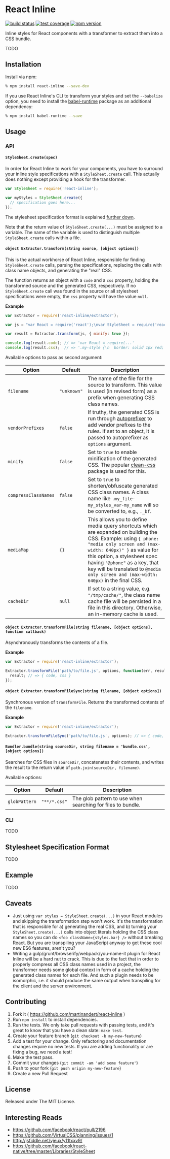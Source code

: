 # React Inline

[![build status](https://img.shields.io/travis/martinandert/react-inline.svg?style=flat-square)](https://travis-ci.org/martinandert/react-inline)
[![test coverage](https://img.shields.io/codeclimate/coverage/github/martinandert/react-inline.svg?style=flat-square)](https://codeclimate.com/github/martinandert/react-inline)
[![npm version](https://img.shields.io/npm/v/react-inline.svg?style=flat-square)](https://www.npmjs.com/package/react-inline)

Inline styles for React components with a transformer to extract them into a CSS bundle.

TODO


## Installation

Install via npm:

```bash
% npm install react-inline --save-dev
```

If you use React Inline's CLI to transform your styles and set the `--babelize` option, you need to install the [babel-runtime](https://www.npmjs.com/package/babel-runtime) package as an additional dependency:

```bash
% npm install babel-runtime --save
```


## Usage

### API

#### `StyleSheet.create(spec)`

In order for React Inline to work for your components, you have to surround your inline style specifications with a `StyleSheet.create` call. This actually does nothing except providing a hook for the transformer.

```js
var StyleSheet = require('react-inline');

var myStyles = StyleSheet.create({
  // specification goes here...
});
```

The stylesheet specification format is explained [further down](#stylesheet-specification-format).

Note that the return value of `StyleSheet.create(...)` must be assigned to a variable. The name of the variable is used to distinguish multiple `StyleSheet.create` calls within a file.


#### `object Extractor.transform(string source, [object options])`

This is the actual workhorse of React Inline, responsible for finding `StyleSheet.create` calls, parsing the specifications, replacing the calls with class name objects, and generating the "real" CSS.

The function returns an object with a `code` and a `css` property, holding the transformed source and the generated CSS, respectively. If no `StyleSheet.create` call was found in the source or all stylesheet specifications were empty, the `css` property will have the value `null`.

**Example**

```js
var Extractor = require('react-inline/extractor');

var js = "var React = require('react');\nvar StyleSheet = require('react-inline'); ...";

var result = Extractor.transform(js, { minify: true });

console.log(result.code); // => 'var React = require(...'
console.log(result.css);  // => '.my-style {\n  border: solid 1px red; ...'
```

Available options to pass as second argument:

| Option               | Default     | Description                                                                                                                                                                                                                                                                                                                         |
|----------------------|-------------|-------------------------------------------------------------------------------------------------------------------------------------------------------------------------------------------------------------------------------------------------------------------------------------------------------------------------------------|
| `filename`           | `"unknown"` | The name of the file for the source to transform. This value is used (in revised form) as a prefix when generating CSS class names.                                                                                                                                                                                                 |
| `vendorPrefixes`     | `false`     | If truthy, the generated CSS is run through [autoprefixer](https://www.npmjs.com/package/autoprefixer) to add vendor prefixes to the rules. If set to an object, it is passed to autoprefixer as `options` argument.                                                                                                                |
| `minify`             | `false`     | Set to `true` to enable minification of the generated CSS. The popular [clean-css](https://www.npmjs.com/package/clean-css) package is used for this.                                                                                                                                                                               |
| `compressClassNames` | `false`     | Set to `true` to shorten/obfuscate generated CSS class names. A class name like `.my_file-my_styles_var-my_name` will so be converted to, e.g., `._bf`.                                                                                                                                                                             |
| `mediaMap`           | `{}`        | This allows you to define media query shortcuts which are expanded on building the CSS. Example: using `{ phone: "media only screen and (max-width: 640px)" }` as value for this option, a stylesheet spec having `"@phone"` as a key, that key will be translated to `@media only screen and (max-width: 640px)` in the final CSS. |
| `cacheDir`           | `null`      | If set to a string value, e.g. `"/tmp/cache/"`, the class name cache file will be persisted in a file in this directory. Otherwise, an in-memory cache is used.                                                                                                                                                                                 |


#### `object Extractor.transformFile(string filename, [object options], function callback)`

Asynchronously transforms the contents of a file.

**Example**

```js
var Extractor = require('react-inline/extractor');

Extractor.transformFile('path/to/file.js', options, function(err, result) {
  result; // => { code, css }
});
```

#### `object Extractor.transformFileSync(string filename, [object options])`

Synchronous version of `transformFile`. Returns the transformed contents of the `filename`.

**Example**

```js
var Extractor = require('react-inline/extractor');

Extractor.transformFileSync('path/to/file.js', options); // => { code, css }
```


#### `Bundler.bundle(string sourceDir, string filename = 'bundle.css', [object options])`

Searches for CSS files in `sourceDir`, concatenates their contents, and writes the result to the return value of `path.join(sourceDir, filename)`.

Available options:

| Option         | Default       | Description                                                  |
|----------------|---------------|--------------------------------------------------------------|
| `globPattern`  | `"**/*.css"`  | The glob pattern to use when searching for files to bundle.  |


### CLI

TODO


## Stylesheet Specification Format

TODO


## Example

TODO


## Caveats

* Just using `var styles = StyleSheet.create(...)` in your React modules and skipping the transformation step won't work. It's the transformation that is responsible for a) generating the real CSS, and b) turning your `StyleSheet.create(...)` calls into object literals holding the CSS class names so you can do `<foo className={styles.bar} />` without breaking React. But you are transpiling your JavaScript anyway to get these cool new ES6 features, aren't you?
* Writing a gulp/grunt/browserify/webpack/you-name-it plugin for React Inline will be a hard nut to crack. This is due to the fact that in order to properly compress all CSS class names used in a project, the transformer needs some global context in form of a cache holding the generated class names for each file. And such a plugin needs to be isomorphic, i.e. it should produce the same output when transpiling for the client and the server environment.


## Contributing

1. Fork it ( https://github.com/martinandert/react-inline )
2. Run `npm install` to install dependencies.
3. Run the tests. We only take pull requests with passing tests, and it's great to know that you have a clean slate: `make test`.
4. Create your feature branch (`git checkout -b my-new-feature`)
5. Add a test for your change. Only refactoring and documentation changes require no new tests. If you are adding functionality or are fixing a bug, we need a test!
6. Make the test pass.
7. Commit your changes (`git commit -am 'add some feature'`)
8. Push to your fork (`git push origin my-new-feature`)
9. Create a new Pull Request


## License

Released under The MIT License.


## Interesting Reads

* https://github.com/facebook/react/pull/2196
* https://github.com/VirtualCSS/planning/issues/1
* http://jsfiddle.net/vjeux/y11txxv9/
* https://github.com/facebook/react-native/tree/master/Libraries/StyleSheet
